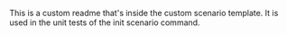This is a custom readme that's inside the custom scenario template.
It is used in the unit tests of the init scenario command.
